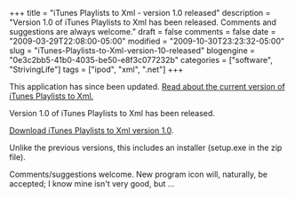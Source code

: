 +++
title = "iTunes Playlists to Xml - version 1.0 released"
description = "Version 1.0 of iTunes Playlists to Xml has been released. Comments and suggestions are always welcome."
draft = false
comments = false
date = "2009-03-29T22:08:00-05:00"
modified = "2009-10-30T23:23:32-05:00"
slug = "iTunes-Playlists-to-Xml-version-10-released"
blogengine = "0e3c2bb5-41b0-4035-be50-e8f3c077232b"
categories = ["software", "StrivingLife"]
tags = ["ipod", "xml", ".net"]
+++

<div class="warning">
<p>This application has since been updated. <a href="http://jamesrskemp.com/apps/iTunesPlaylists2Xml/">Read about the current version of iTunes Playlists to Xml.</a></p>
</div>
<p>Version 1.0 of iTunes Playlists to Xml has been released.</p>
<p><a href="http://jamesrskemp.com/applications/iTunesPlaylistsToXml_1.0.zip">Download iTunes Playlists to Xml version 1.0</a>.</p>
<p>Unlike the previous versions, this includes an installer (setup.exe in the zip file).</p>
<p>Comments/suggestions welcome. New program icon will, naturally, be accepted; I know mine isn't very good, but ...</p>
